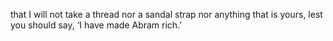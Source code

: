 that I will not take a thread nor a sandal strap nor anything that is yours, lest you should say, ‘I have made Abram rich.’